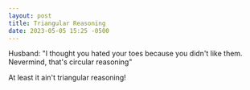 ```yaml
---
layout: post
title: Triangular Reasoning
date: 2023-05-05 15:25 -0500
---
```


Husband: "I thought you hated your toes because you didn't like them. Nevermind, that's circular reasoning"

At least it ain't triangular reasoning!
